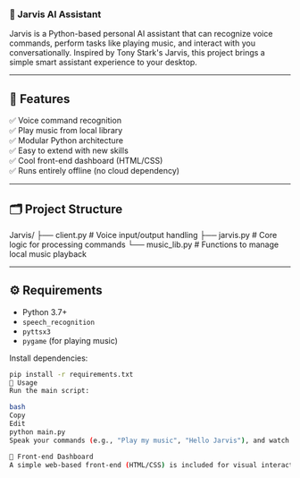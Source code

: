 ### 🤖 Jarvis AI Assistant

Jarvis is a Python-based personal AI assistant that can recognize voice commands, perform tasks like playing music, and interact with you conversationally. Inspired by Tony Stark's Jarvis, this project brings a simple smart assistant experience to your desktop.

---

## 🚀 Features

✅ Voice command recognition  
✅ Play music from local library  
✅ Modular Python architecture  
✅ Easy to extend with new skills  
✅ Cool front-end dashboard (HTML/CSS)  
✅ Runs entirely offline (no cloud dependency)

---

## 🗂 Project Structure

Jarvis/
├── client.py # Voice input/output handling
├── jarvis.py # Core logic for processing commands
└── music_lib.py # Functions to manage local music playback

---

## ⚙️ Requirements

- Python 3.7+
- `speech_recognition`
- `pyttsx3`
- `pygame` (for playing music)

Install dependencies:
```bash
pip install -r requirements.txt
🏃 Usage
Run the main script:

bash
Copy
Edit
python main.py
Speak your commands (e.g., "Play my music", "Hello Jarvis"), and watch Jarvis respond.

🎨 Front-end Dashboard
A simple web-based front-end (HTML/CSS) is included for visual interaction with Jarvis. You can host it locally and connect it with your Python backend (Flask) for full functionality.
